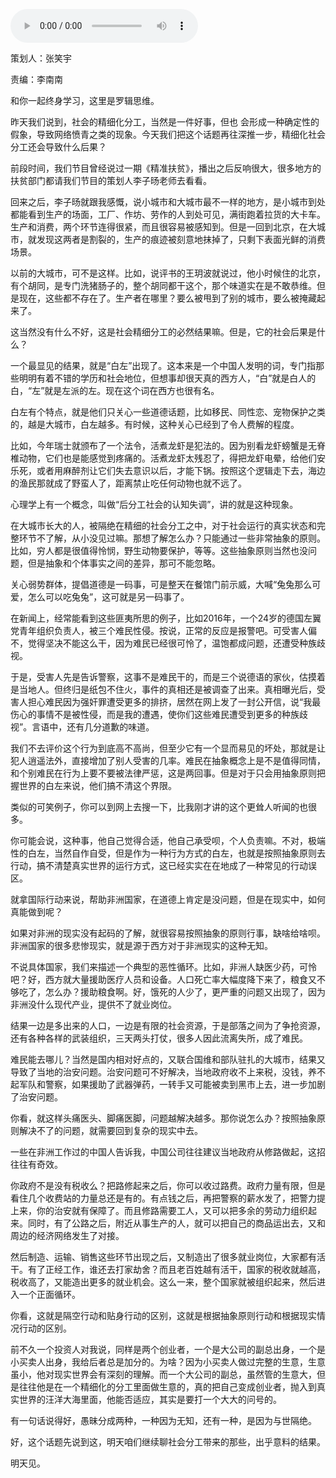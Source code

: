 <audio src="http://igetoss.cdn.igetget.com/mp3/201803/19/201803192139012303976513.mp3" controls="controls">您的浏览器不支持 audio 标签。</audio><p>策划人：张笑宇</p><p>责编：李南南</p><p>和你一起终身学习，这里是罗辑思维。</p><p>昨天我们说到，社会的精细化分工，当然是一件好事，但也 会形成一种确定性的假象，导致网络愤青之类的现象。今天我们把这个话题再往深推一步，精细化社会分工还会导致什么后果？</p><p>前段时间，我们节目曾经说过一期《精准扶贫》，播出之后反响很大，很多地方的扶贫部门都请我们节目的策划人李子旸老师去看看。</p><p>回来之后，李子旸就跟我感慨，说小城市和大城市最不一样的地方，是小城市到处都能看到生产的场面，工厂、作坊、劳作的人到处可见，满街跑着拉货的大卡车。生产和消费，两个环节连得很紧，而且很容易被感知到。但是一回到北京，在大城市，就发现这两者是割裂的，生产的痕迹被刻意地抹掉了，只剩下表面光鲜的消费场景。</p><p>以前的大城市，可不是这样。比如，说评书的王玥波就说过，他小时候住的北京，有个胡同，是专门洗猪肠子的，整个胡同都干这个，那个味道实在是不敢恭维。但是现在，这些都不存在了。生产者在哪里？要么被甩到了别的城市，要么被掩藏起来了。</p><p>这当然没有什么不好，这是社会精细分工的必然结果嘛。但是，它的社会后果是什么？</p><p>一个最显见的结果，就是“白左”出现了。这本来是一个中国人发明的词，专门指那些明明有着不错的学历和社会地位，但想事却很天真的西方人，“白”就是白人的白，“左”就是左派的左。现在这个词在西方也很有名。</p><p>白左有个特点，就是他们只关心一些道德话题，比如移民、同性恋、宠物保护之类的，越是大城市，白左越多。有时候，这种关心已经到了令人费解的程度。</p><p>比如，今年瑞士就颁布了一个法令，活煮龙虾是犯法的。因为别看龙虾螃蟹是无脊椎动物，它们也是能感觉到疼痛的。活煮龙虾太残忍了，得把龙虾电晕，给他们安乐死，或者用麻醉剂让它们失去意识以后，才能下锅。按照这个逻辑走下去，海边的渔民那就成了野蛮人了，距离禁止吃任何动物也就不远了。</p><p>心理学上有一个概念，叫做“后分工社会的认知失调”，讲的就是这种现象。</p><p>在大城市长大的人，被隔绝在精细的社会分工之中，对于社会运行的真实状态和完整环节不了解，从小没见过嘛。那想了解怎么办？只能通过一些非常抽象的原则。比如，穷人都是很值得怜悯，野生动物要保护，等等。这些抽象原则当然也没问题，但是抽象和个体事实之间的差异，那可不能忽略。</p><p>关心弱势群体，提倡道德是一码事，可是整天在餐馆门前示威，大喊“兔兔那么可爱，怎么可以吃兔兔”，这可就是另一码事了。</p><p>在新闻上，经常能看到这些匪夷所思的例子，比如2016年，一个24岁的德国左翼党青年组织负责人，被三个难民性侵。按说，正常的反应是报警吧。可受害人偏不，觉得坚决不能这么干，因为难民已经很可怜了，温饱都成问题，还遭受种族歧视。</p><p>于是，受害人先是告诉警察，这事不是难民干的，而是三个说德语的家伙，估摸着是当地人。但终归是纸包不住火，事件的真相还是被调查了出来。真相曝光后，受害人担心难民因为强奸罪遭受更多的排挤，居然在网上发了一封公开信，说“我最伤心的事情不是被性侵，而是我的遭遇，使你们这些难民遭受到更多的种族歧视”。言语中，还有几分道歉的味道。</p><p>我们不去评价这个行为到底高不高尚，但至少它有一个显而易见的坏处，那就是让犯人逍遥法外，直接增加了别人受害的几率。难民在抽象概念上是不是值得同情，和个别难民在行为上要不要被法律严惩，这是两回事。但是对于只会用抽象原则把握世界的白左来说，他们搞不清这个界限。</p><p>类似的可笑例子，你可以到网上去搜一下，比我刚才讲的这个更耸人听闻的也很多。</p><p>你可能会说，这种事，他自己觉得合适，他自己承受呗，个人负责嘛。不对，极端性的白左，当然自作自受，但是作为一种行为方式的白左，也就是按照抽象原则去行动，搞不清楚真实世界的运行方式，这已经实实在在地成了一种常见的行动误区。</p><p>就拿国际行动来说，帮助非洲国家，在道德上肯定是没问题，但是在现实中，如何真能做到呢？</p><p>如果对非洲的现实没有起码的了解，就很容易按照抽象的原则行事，缺啥给啥呗。非洲国家的很多悲惨现实，就是源于西方对于非洲现实的这种无知。</p><p>不说具体国家，我们来描述一个典型的恶性循环。比如，非洲人缺医少药，可怜吧？好，西方就大量援助医疗人员和设备。人口死亡率大幅度降下来了，粮食又不够吃了，怎么办？援助粮食啊。好，饿死的人少了，更严重的问题又出现了，因为非洲没什么现代产业，提供不了就业岗位。</p><p>结果一边是多出来的人口，一边是有限的社会资源，于是部落之间为了争抢资源，还有各种各样的武装组织，三天两头打仗，很多人因此流离失所，成了难民。</p><p>难民能去哪儿？当然是国内相对好点的，又联合国维和部队驻扎的大城市，结果又导致了当地的治安问题。治安问题可不好解决，当地政府收不上来税，没钱，养不起军队和警察，如果援助了武器弹药，一转手又可能被卖到黑市上去，进一步加剧了治安问题。</p><p>你看，就这样头痛医头、脚痛医脚，问题越解决越多。那你说怎么办？按照抽象原则解决不了的问题，就需要回到复杂的现实中去。</p><p>一些在非洲工作过的中国人告诉我，中国公司往往建议当地政府从修路做起，这招往往有奇效。</p><p>你政府不是没有税收么？把路修起来之后，你可以收过路费。政府力量有限，但是看住几个收费站的力量总还是有的。有点钱之后，再把警察的薪水发了，把警力提上来，你的治安就有保障了。而且修路需要工人，又可以把多余的劳动力组织起来。同时，有了公路之后，附近从事生产的人，就可以把自己的商品运出去，又和周边的经济网络发生了对接。</p><p>然后制造、运输、销售这些环节出现之后，又制造出了很多就业岗位，大家都有活干。有了正经工作，谁还去打家劫舍？而且老百姓越有活干，国家的税收就越高，税收高了，又能造出更多的就业机会。这么一来，整个国家就被组织起来，然后进入一个正面循环。</p><p>你看，这就是隔空行动和贴身行动的区别，这就是根据抽象原则行动和根据现实情况行动的区别。</p><p>前不久一个投资人对我说，同样是两个创业者，一个是大公司的副总出身，一个是小买卖人出身，我给后者总是加分的。为啥？因为小买卖人做过完整的生意，生意虽小，他对现实世界会有深刻的理解。而一个大公司的副总，虽然管的生意大，但是往往他是在一个精细化的分工里面做生意的，真的把自己变成创业者，抛入到真实世界的汪洋大海里面，他能否适应，其实是要打一个大大的问号的。</p><p>有一句话说得好，愚昧分成两种，一种因为无知，还有一种，是因为与世隔绝。</p><p>好，这个话题先说到这，明天咱们继续聊社会分工带来的那些，出乎意料的结果。</p><p>明天见。</p>